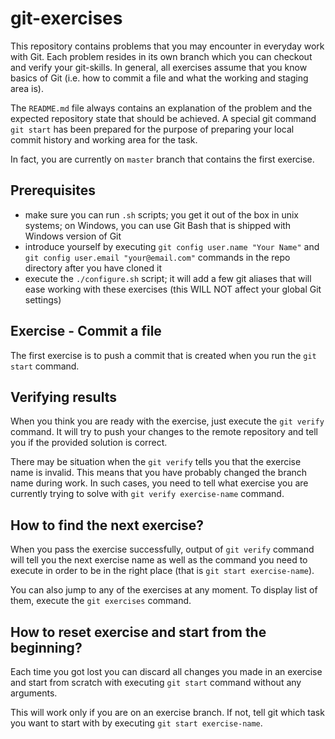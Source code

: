 # git-exercises

This repository contains problems that you may encounter in everyday work with Git. Each problem resides in its own
branch which you can checkout and verify your git-skills. In general, all exercises assume that you know basics of Git
(i.e. how to commit a file and what the working and staging area is).

The `README.md` file always contains an explanation of the problem and the expected repository state that should be
achieved. A special git command `git start` has been prepared for the purpose of preparing your local commit history 
and working area for the task.

In fact, you are currently on `master` branch that contains the first exercise.

## Prerequisites

 * make sure you can run `.sh` scripts; you get it out of the box in unix systems; on Windows, you can use Git Bash that
   is shipped with Windows version of Git
 * introduce yourself by executing `git config user.name "Your Name"` and `git config user.email "your@email.com"` 
   commands in the repo directory after you have cloned it
 * execute the `./configure.sh` script; it will add a few git aliases that will ease working with these exercises
   (this WILL NOT affect your global Git settings)

## Exercise - Commit a file

The first exercise is to push a commit that is created when you run the `git start` command.

## Verifying results

When you think you are ready with the exercise, just execute the `git verify` command. It will try to push your changes 
to the remote repository and tell you if the provided solution is correct. 

There may be situation when the `git verify` tells you that the exercise name is invalid. This means that you have
probably changed the branch name during work. In such cases, you need to tell what exercise you are currently trying to
solve with `git verify exercise-name` command.

## How to find the next exercise?

When you pass the exercise successfully, output of `git verify` command will tell you the next exercise name as well as 
the command you need to execute in order to be in the right place (that is `git start exercise-name`).

You can also jump to any of the exercises at any moment. To display list of them, execute the `git exercises` command.

## How to reset exercise and start from the beginning?

Each time you got lost you can discard all changes you made in an exercise and start from scratch with executing
`git start` command without any arguments. 

This will work only if you are on an exercise branch. If not, tell git which task you want to start with by executing 
`git start exercise-name`.
